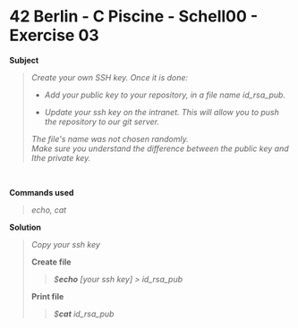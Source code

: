 # 42 Berlin - C Piscine - Schell00 - Exercise 03


**Subject**
>_Create your own SSH key. Once it is done:_
>  
> * _Add your public key to your repository, in a file name id_rsa_pub._
>
> * _Update your ssh key on the intranet. This will allow you to push the repository to our git server._
>
>_The file's name was not chosen randomly._   
>_Make sure you understand the difference between the public key and Ithe private key._

<br>

**Commands used**   
>
>_echo, cat_   

**Solution**    
>
>_Copy your ssh key_
>
>**Create file**   
>>_$**echo** [your ssh key] > id_rsa_pub_   
>
>**Print file**    
>>_$**cat** id_rsa_pub_   
